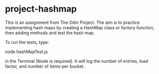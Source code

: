 # project-hashmap

This is an assignment from The Odin Project. The aim is to practice implementing hash maps by creating a HashMap class or factory function, then adding methods and test the hash map.

To run the tests, type:

node hashMapTest.js

in the Terminal (Node is required). It will log the number of entries, load factor, and number of items per bucket.

